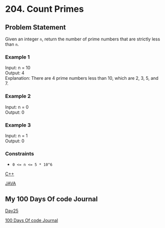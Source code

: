 # 204. Count Primes

## Problem Statement

Given an integer `n`, return the number of prime numbers that are strictly less than `n`.

### Example 1

Input: n = 10  
Output: 4  
Explanation: There are 4 prime numbers less than 10, which are 2, 3, 5, and 7.

### Example 2

Input: n = 0  
Output: 0

### Example 3

Input: n = 1  
Output: 0

### Constraints

- `0 <= n <= 5 * 10^6`

[C++]()

[JAVA]()

## My 100 Days Of code Journal

[Day25](https://splashy-zone-afc.notion.site/Day-25-12049fd54d99806a8841c3fe1e80a008?pvs=4)

[100 Days Of code Journal](https://splashy-zone-afc.notion.site/100-Days-of-Code-Journal-11349fd54d99805f86defe8d1c3b0f78?pvs=4)
